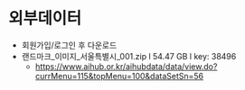 # 외부데이터
- 회원가입/로그인 후 다운로드
- 랜드마크_이미지_서울특별시_001.zip l 54.47 GB l key: 38496 
  - https://www.aihub.or.kr/aihubdata/data/view.do?currMenu=115&topMenu=100&dataSetSn=56
